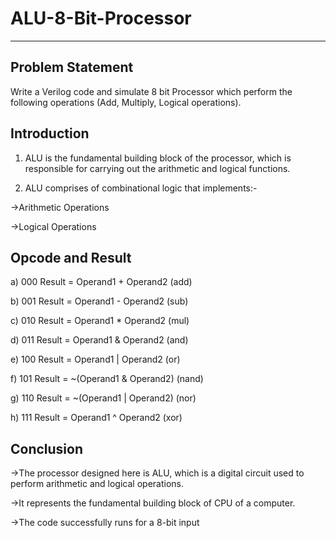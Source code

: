 # ALU-8-Bit-Processor
***


## Problem Statement
Write a Verilog code and simulate 8 bit Processor which perform the following operations (Add, Multiply, Logical operations).



## Introduction
1) ALU is the fundamental building block of the processor, which is responsible for carrying out the arithmetic and logical functions.

2) ALU comprises of combinational logic that implements:-

->Arithmetic Operations

->Logical Operations



## Opcode and Result
a) 000 Result = Operand1 + Operand2 (add)

b) 001 Result = Operand1 - Operand2 (sub)

c) 010 Result = Operand1 * Operand2 (mul)

d) 011 Result = Operand1 & Operand2 (and)

e) 100 Result = Operand1 | Operand2 (or)

f) 101 Result = ~(Operand1 & Operand2) (nand)

g) 110 Result = ~(Operand1 | Operand2) (nor)

h) 111 Result = Operand1 ^ Operand2 (xor)



## Conclusion
->The processor designed here is ALU, which is a digital circuit used to perform arithmetic and logical operations.

->It represents the fundamental building block of CPU of a computer.

->The code successfully runs for a 8-bit input
